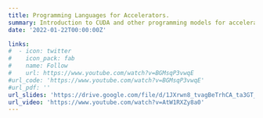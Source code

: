 ```yaml
---
title: Programming Languages for Accelerators.
summary: Introduction to CUDA and other programming models for accelerators.
date: '2022-01-22T00:00:00Z'

links:
#  - icon: twitter
#    icon_pack: fab
#    name: Follow
#    url: https://www.youtube.com/watch?v=BGMsqP3vwqE
#url_code: 'https://www.youtube.com/watch?v=BGMsqP3vwqE'
#url_pdf: ''
url_slides: 'https://drive.google.com/file/d/1JXrwn8_tvagBeTrhCA_ta3GT_ZJfR43v/view?usp=sharing'
url_video: 'https://www.youtube.com/watch?v=AtW1RXZy8a0'
---
```

